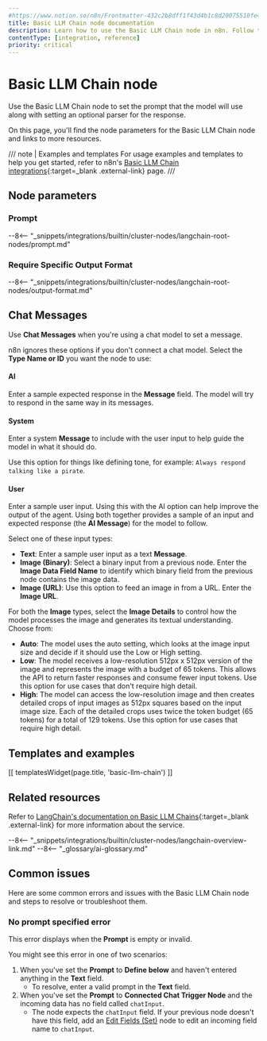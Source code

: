 ```yaml
---
#https://www.notion.so/n8n/Frontmatter-432c2b8dff1f43d4b1c8d20075510fe4
title: Basic LLM Chain node documentation
description: Learn how to use the Basic LLM Chain node in n8n. Follow technical documentation to integrate Basic LLM Chain node into your workflows.
contentType: [integration, reference]
priority: critical
---
```


# Basic LLM Chain node

Use the Basic LLM Chain node to set the prompt that the model will use along with setting an optional parser for the response.

On this page, you'll find the node parameters for the Basic LLM Chain node and links to more resources.

/// note | Examples and templates
For usage examples and templates to help you get started, refer to n8n's [Basic LLM Chain integrations](https://n8n.io/integrations/basic-llm-chain/){:target=_blank .external-link} page.
///	

## Node parameters

### Prompt

--8<-- "_snippets/integrations/builtin/cluster-nodes/langchain-root-nodes/prompt.md"

### Require Specific Output Format

--8<-- "_snippets/integrations/builtin/cluster-nodes/langchain-root-nodes/output-format.md"

## Chat Messages

Use **Chat Messages** when you're using a chat model to set a message.

n8n ignores these options if you don't connect a chat model. Select the **Type Name or ID** you want the node to use:

#### AI

Enter a sample expected response in the **Message** field. The model will try to respond in the same way in its messages.

#### System

Enter a system **Message** to include with the user input to help guide the model in what it should do.

Use this option for things like defining tone, for example: `Always respond talking like a pirate`.

#### User

Enter a sample user input. Using this with the AI option can help improve the output of the agent. Using both together provides a sample of an input and expected response (the **AI Message**) for the model to follow.

Select one of these input types:

* **Text**: Enter a sample user input as a text **Message**.
* **Image (Binary)**: Select a binary input from a previous node. Enter the **Image Data Field Name** to identify which binary field from the previous node contains the image data.
* **Image (URL)**: Use this option to feed an image in from a URL. Enter the **Image URL**.

For both the **Image** types, select the **Image Details** to control how the model processes the image and generates its textual understanding. Choose from:

* **Auto**: The model uses the auto setting, which looks at the image input size and decide if it should use the Low or High setting.
* **Low**: The model receives a low-resolution 512px x 512px version of the image and represents the image with a budget of 65 tokens. This allows the API to return faster responses and consume fewer input tokens. Use this option for use cases that don't require high detail.
* **High**: The model can access the low-resolution image and then creates detailed crops of input images as 512px squares based on the input image size. Each of the detailed crops uses twice the token budget (65 tokens) for a total of 129 tokens. Use this option for use cases that require high detail.

## Templates and examples

<!-- see https://www.notion.so/n8n/Pull-in-templates-for-the-integrations-pages-37c716837b804d30a33b47475f6e3780 -->
[[ templatesWidget(page.title, 'basic-llm-chain') ]]

## Related resources

Refer to [LangChain's documentation on Basic LLM Chains](https://js.langchain.com/docs/tutorials/llm_chain/){:target=_blank .external-link} for more information about the service.

--8<-- "_snippets/integrations/builtin/cluster-nodes/langchain-overview-link.md"
--8<-- "_glossary/ai-glossary.md"

## Common issues

Here are some common errors and issues with the Basic LLM Chain node and steps to resolve or troubleshoot them.

### No prompt specified error

This error displays when the **Prompt** is empty or invalid.

You might see this error in one of two scenarios:

1. When you've set the **Prompt** to **Define below** and haven't entered anything in the **Text** field.
    * To resolve, enter a valid prompt in the **Text** field.
2. When you've set the **Prompt** to **Connected Chat Trigger Node** and the incoming data has no field called `chatInput`. 
    * The node expects the `chatInput` field. If your previous node doesn't have this field, add an [Edit Fields (Set)](/integrations/builtin/core-nodes/n8n-nodes-base.set.md) node to edit an incoming field name to `chatInput`.
